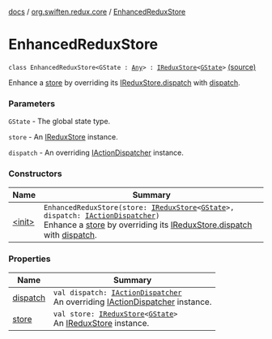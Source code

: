 [docs](../../index.md) / [org.swiften.redux.core](../index.md) / [EnhancedReduxStore](./index.md)

# EnhancedReduxStore

`class EnhancedReduxStore<GState : `[`Any`](https://kotlinlang.org/api/latest/jvm/stdlib/kotlin/-any/index.html)`> : `[`IReduxStore`](../-i-redux-store.md)`<`[`GState`](index.md#GState)`>` [(source)](https://github.com/protoman92/KotlinRedux/tree/master/common/common-core/src/main/kotlin/org/swiften/redux/core/Middleware.kt#L44)

Enhance a [store](store.md) by overriding its [IReduxStore.dispatch](../-i-dispatcher-provider/dispatch.md) with [dispatch](dispatch.md).

### Parameters

`GState` - The global state type.

`store` - An [IReduxStore](../-i-redux-store.md) instance.

`dispatch` - An overriding [IActionDispatcher](../-i-action-dispatcher.md) instance.

### Constructors

| Name | Summary |
|---|---|
| [&lt;init&gt;](-init-.md) | `EnhancedReduxStore(store: `[`IReduxStore`](../-i-redux-store.md)`<`[`GState`](index.md#GState)`>, dispatch: `[`IActionDispatcher`](../-i-action-dispatcher.md)`)`<br>Enhance a [store](store.md) by overriding its [IReduxStore.dispatch](../-i-dispatcher-provider/dispatch.md) with [dispatch](dispatch.md). |

### Properties

| Name | Summary |
|---|---|
| [dispatch](dispatch.md) | `val dispatch: `[`IActionDispatcher`](../-i-action-dispatcher.md)<br>An overriding [IActionDispatcher](../-i-action-dispatcher.md) instance. |
| [store](store.md) | `val store: `[`IReduxStore`](../-i-redux-store.md)`<`[`GState`](index.md#GState)`>`<br>An [IReduxStore](../-i-redux-store.md) instance. |
